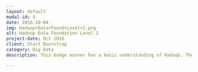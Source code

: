 ```yaml
---
layout: default
modal-id: 4
date: 2016-10-04
img: Hadoop+Data+Found+Level+2.png
alt: Hadoop Data Foundation Level 2
project-date: Oct 2016
client: Start Bootstrap
category: Big Data
description: This badge earner has a basic understanding of Hadoop. The earner also understands how to implement MapReduce jobs within a Yarn enabled cluster. This individual is able to use a number of tools to move data within the Hadoop cluster and can use Hive to store and query data.

---
```

